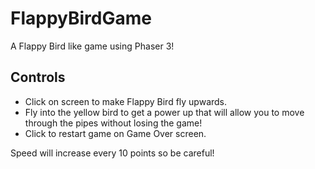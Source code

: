 # FlappyBirdGame
A Flappy Bird like game using Phaser 3!

## Controls

- Click on screen to make Flappy Bird fly upwards.
- Fly into the yellow bird to get a power up that will allow you to move through the pipes without losing the game!
- Click to restart game on Game Over screen.

Speed will increase every 10 points so be careful!
